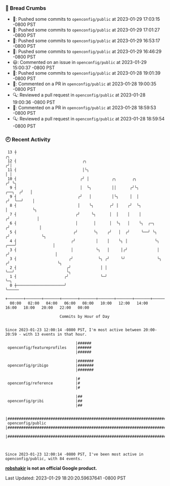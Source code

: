### 🍞 Bread Crumbs

 * 🚢: Pushed some commits to `openconfig/public` at 2023-01-29 17:03:15 -0800 PST
 * 🚢: Pushed some commits to `openconfig/public` at 2023-01-29 17:01:27 -0800 PST
 * 🚢: Pushed some commits to `openconfig/public` at 2023-01-29 16:53:17 -0800 PST
 * 🚢: Pushed some commits to `openconfig/public` at 2023-01-29 16:46:29 -0800 PST
 * 😃: Commented on an issue in `openconfig/public` at 2023-01-29 15:00:37 -0800 PST
 * 🚢: Pushed some commits to `openconfig/public` at 2023-01-28 19:01:39 -0800 PST
 * 💬: Commented on a PR in  `openconfig/public` at 2023-01-28 19:00:35 -0800 PST
 * 🔍: Reviewed a pull request in  `openconfig/public` at 2023-01-28 19:00:36 -0800 PST
 * 💬: Commented on a PR in  `openconfig/public` at 2023-01-28 18:59:53 -0800 PST
 * 🔍: Reviewed a pull request in  `openconfig/public` at 2023-01-28 18:59:54 -0800 PST

### 🕘 Recent Activity
```
 13 ┼                                                                                     ╭╮
 12 ┤                             ╭╮                                                     ╭╯│
 11 ┤                             │╰╮                                                    │ │
 10 ┤                            ╭╯ │          ╭╮       ╭╮                              ╭╯ ╰╮
  9 ┤                            │  ╰╮         ││      ╭╯╰╮                      ╭──╮  ╭╯   │
  9 ┤                           ╭╯   │         │╰╮     │  │                     ╭╯  ╰──╯    │
  8 ┤                           │    ╰╮       ╭╯ │    ╭╯  ╰╮                    │           ╰╮
  7 ┤                          ╭╯     ╰╮      │  │    │    │                   ╭╯            │
  6 ┤                          │       │      │  ╰╮   │    ╰╮  ╭─╮            ╭╯             │
  5 ┤                         ╭╯       ╰╮    ╭╯   │  ╭╯     ╰──╯ ╰╮          ╭╯              ╰╮
  4 ┤                        ╭╯         │    │    ╰╮ │            ╰╮     ╭───╯                │
  3 ┤                        │          ╰╮   │     │╭╯             │    ╭╯                    │
  3 ┤                       ╭╯           ╰╮ ╭╯     ╰╯              ╰╮  ╭╯                     ╰╮
  2 ┤                      ╭╯             │ │                       ╰──╯                       ╰╮
  1 ┤                     ╭╯              ╰─╯                                                   ╰─╮
  0 ┼─────────────────────╯                                                                       ╰─────
    +───────+───────+───────+───────+───────+───────+───────+───────+───────+───────+───────+───────+────
  00:00   02:00   04:00   06:00   08:00   10:00   12:00   14:00   16:00   18:00   20:00   22:00   00:00   

						Commits by Hour of Day


Since 2023-01-23 12:00:14 -0800 PST, I'm most active between 20:00-20:59 - with 13 events in that hour.

```



```
                               |######
 openconfig/featureprofiles    |######
                               |######

                               |#######
 openconfig/gribigo            |#######
                               |#######

                               |#
 openconfig/reference          |#
                               |#

                               |##
 openconfig/gribi              |##
                               |##

                               |####################################################################################
 openconfig/public             |####################################################################################
                               |####################################################################################



Since 2023-01-23 12:00:14 -0800 PST, I've been most active in openconfig/public, with 84 events.

```
**[robshakir](mailto:robjs@google.com) is not an official Google product.**  


Last Updated: 2023-01-29 18:20:20.59637641 -0800 PST
